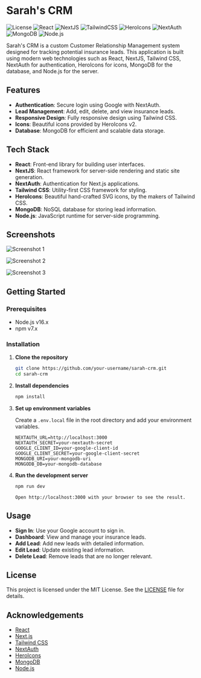 # Sarah's CRM

![License](https://img.shields.io/badge/license-MIT-blue.svg)
![React](https://img.shields.io/badge/React-v18.2.0-blue)
![NextJS](https://img.shields.io/badge/NextJS-v14.2.3-blue)
![TailwindCSS](https://img.shields.io/badge/TailwindCSS-v3.4.3-blue)
![HeroIcons](https://img.shields.io/badge/HeroIcons-v2.1.3-blue)
![NextAuth](https://img.shields.io/badge/NextAuth-v4.24.7-blue)
![MongoDB](https://img.shields.io/badge/MongoDB-v6.6.2-blue)
![Node.js](https://img.shields.io/badge/Node.js-v16.0.0-blue)

Sarah's CRM is a custom Customer Relationship Management system designed for tracking potential insurance leads. This application is built using modern web technologies such as React, NextJS, Tailwind CSS, NextAuth for authentication, HeroIcons for icons, MongoDB for the database, and Node.js for the server.

## Features

- **Authentication**: Secure login using Google with NextAuth.
- **Lead Management**: Add, edit, delete, and view insurance leads.
- **Responsive Design**: Fully responsive design using Tailwind CSS.
- **Icons**: Beautiful icons provided by HeroIcons v2.
- **Database**: MongoDB for efficient and scalable data storage.

## Tech Stack

- **React**: Front-end library for building user interfaces.
- **NextJS**: React framework for server-side rendering and static site generation.
- **NextAuth**: Authentication for Next.js applications.
- **Tailwind CSS**: Utility-first CSS framework for styling.
- **HeroIcons**: Beautiful hand-crafted SVG icons, by the makers of Tailwind CSS.
- **MongoDB**: NoSQL database for storing lead information.
- **Node.js**: JavaScript runtime for server-side programming.

## Screenshots

![Screenshot 1](https://github.com/adamrodgrs/sarahcrm/assets/80862221/0e27f32b-b81c-4d3e-871e-17bffb4a3cab)

![Screenshot 2](https://github.com/adamrodgrs/sarahcrm/assets/80862221/49de24f9-959e-435b-831b-6ce4f278a4bd)

![Screenshot 3](https://github.com/adamrodgrs/sarahcrm/assets/80862221/bc578fe2-461b-482e-8b01-4878fd80be0a)

## Getting Started

### Prerequisites

- Node.js v16.x
- npm v7.x

### Installation

1. **Clone the repository**

   ```bash
   git clone https://github.com/your-username/sarah-crm.git
   cd sarah-crm
   ```

2. **Install dependencies**

   ```bash
   npm install
   ```

3. **Set up environment variables**

   Create a `.env.local` file in the root directory and add your environment variables.

   ```plaintext
   NEXTAUTH_URL=http://localhost:3000
   NEXTAUTH_SECRET=your-nextauth-secret
   GOOGLE_CLIENT_ID=your-google-client-id
   GOOGLE_CLIENT_SECRET=your-google-client-secret
   MONGODB_URI=your-mongodb-uri
   MONGODB_DB=your-mongodb-database
   ```

4. **Run the development server**
   ```bash
   npm run dev
   ```
   ```plaintext
   Open http://localhost:3000 with your browser to see the result.
   ```

## Usage

- **Sign In**: Use your Google account to sign in.
- **Dashboard**: View and manage your insurance leads.
- **Add Lead**: Add new leads with detailed information.
- **Edit Lead**: Update existing lead information.
- **Delete Lead**: Remove leads that are no longer relevant.

## License

This project is licensed under the MIT License. See the [LICENSE](LICENSE) file for details.

## Acknowledgements

- [React](https://reactjs.org/)
- [Next.js](https://nextjs.org/)
- [Tailwind CSS](https://tailwindcss.com/)
- [NextAuth](https://next-auth.js.org/)
- [HeroIcons](https://heroicons.com/)
- [MongoDB](https://www.mongodb.com/)
- [Node.js](https://nodejs.org/)
